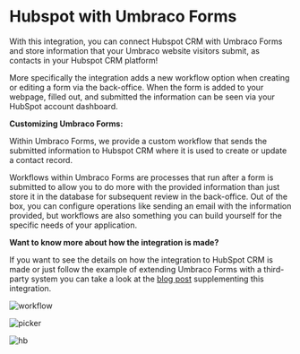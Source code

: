 # Hubspot with Umbraco Forms
With this integration, you can connect Hubspot CRM with Umbraco Forms and store information  that your Umbraco website visitors submit, as contacts in your Hubspot CRM platform!

More specifically the integration adds a new workflow option when creating or editing a form via the back-office. When the form is added to your webpage, filled out, and submitted the information can be seen via your HubSpot account dashboard. 

**Customizing Umbraco Forms:**

Within Umbraco Forms, we provide a custom workflow that sends the submitted information to Hubspot CRM where it is used to create or update a contact record. 

Workflows within Umbraco Forms are processes that run after a form is submitted to allow you to do more with the provided information than just store it in the database for subsequent review in the back-office. Out of the box, you can configure operations like sending an email with the information provided, but workflows are also something you can build yourself for the specific needs of your application. 

**Want to know more about how the integration is made?**

If you want to see the details on how the integration to HubSpot CRM is made or just follow the example of extending Umbraco Forms with a third-party system you can take a look at the [blog post](https://umbraco.com/blog/integrating-umbraco-forms-with-hubspot-crm/) supplementing this integration. 

![workflow](https://github.com/umbraco/Umbraco.Forms.Integrations/blob/main/src/Umbraco.Forms.Integrations.Crm.Hubspot/docs/images/workflow.png)

![picker](https://github.com/umbraco/Umbraco.Forms.Integrations/blob/main/src/Umbraco.Forms.Integrations.Crm.Hubspot/docs/images/picker.png)

![hb](https://github.com/umbraco/Umbraco.Forms.Integrations/blob/main/src/Umbraco.Forms.Integrations.Crm.Hubspot/docs/images/hb.png)
